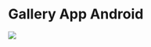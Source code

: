 # Gallery App Android


<a href="https://media.giphy.com/media/l4pTgy6YeIJxvLq48/giphy.gif"><img src="https://media.giphy.com/media/l4pTgy6YeIJxvLq48/giphy.gif"/></a>
